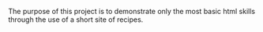 The purpose of this project is to demonstrate only the most basic html skills through the use of a short site of recipes.
